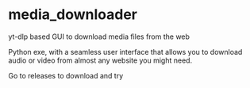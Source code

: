 # media_downloader
yt-dlp based GUI to download media files from the web

Python exe, with a seamless user interface that allows you to download audio or video from almost any website you might need.

Go to releases to download and try
